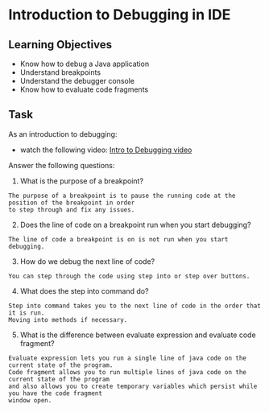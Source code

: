 # Introduction to Debugging in IDE

## Learning Objectives
- Know how to debug a Java application
- Understand breakpoints
- Understand the debugger console
- Know how to evaluate code fragments

## Task
As an introduction to debugging:
- watch the following video: [Intro to Debugging video](https://youtu.be/ErVZrVWZrko)


Answer the following questions:
1. What is the purpose of a breakpoint?
```
The purpose of a breakpoint is to pause the running code at the position of the breakpoint in order 
to step through and fix any issues.
```
2. Does the line of code on a breakpoint run when you start debugging?
```
The line of code a breakpoint is on is not run when you start debugging.
```
3. How do we debug the next line of code?
```
You can step through the code using step into or step over buttons.
```
4. What does the step into command do?
```
Step into command takes you to the next line of code in the order that it is run.
Moving into methods if necessary.
```
5. What is the difference between evaluate expression and evaluate code fragment?
```
Evaluate expression lets you run a single line of java code on the current state of the program. 
Code fragment allows you to run multiple lines of java code on the current state of the program 
and also allows you to create temporary variables which persist while you have the code fragment 
window open.
```
